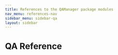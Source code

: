 ```yaml
---
title: References to the QAManager package modules
nav_menu: references-nav
sidebar_menu: sidebar-qa
layout: sidebar
---
```

# QA Reference
